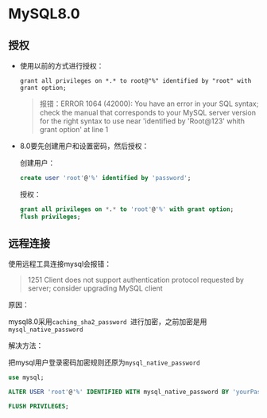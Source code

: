 # MySQL8.0

## 授权

- 使用以前的方式进行授权：

  ```
  grant all privileges on *.* to root@"%" identified by "root" with grant option;
  ```

  > 报错：ERROR 1064 (42000): You have an error in your SQL syntax; check the manual that corresponds to your MySQL server version for the right syntax to use near 'identified by 'Root@123' whith grant option' at line 1 

- 8.0要先创建用户和设置密码，然后授权：

  创建用户：

  ```sql
  create user 'root'@'%' identified by 'password';
  ```

  授权：

  ```sql
  grant all privileges on *.* to 'root'@'%' with grant option;
  flush privileges;
  ```


## 远程连接

使用远程工具连接mysql会报错：

> 1251 Client does not support authentication protocol requested by server; consider upgrading MySQL client 

原因：

mysql8.0采用`caching_sha2_password `进行加密，之前加密是用`mysql_native_password `

解决方法：

把mysql用户登录密码加密规则还原为`mysql_native_password`

```sql
use mysql;

ALTER USER 'root'@'%' IDENTIFIED WITH mysql_native_password BY 'yourPassword';

FLUSH PRIVILEGES;
```

